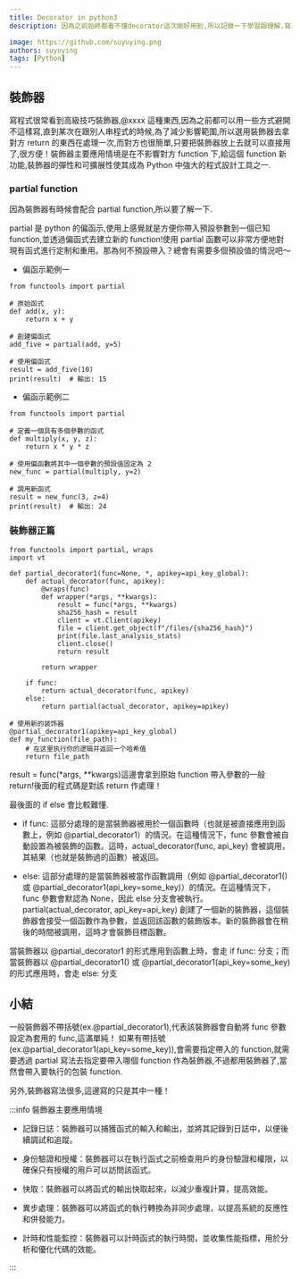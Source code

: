```yaml
---
title: Decorator in python3
description: 因為之前始終都看不懂decorator這次剛好用到,所以記錄一下學習跟理解.寫程式很常看到高級技巧裝飾器,@xxxx 這種東西,因為之前都可以用一些方式避開不這樣寫,直到某次在跟別人串程式的時候,為了減少影響範圍,所以選用裝飾器去拿對方 return 的東西在處理一次,而對方也很簡單,只要把裝飾器放上去就可以直接用了,很方便！裝飾器主要應用情境是在不影響對方 function 下,給這個 function 新功能,裝飾器的彈性和可擴展性使其成為 Python 中強大的程式設計工具之一.

image: https://github.com/suyuying.png
authors: suyuying
tags: [Python]
---
```


## 裝飾器

寫程式很常看到高級技巧裝飾器,@xxxx 這種東西,因為之前都可以用一些方式避開不這樣寫,直到某次在跟別人串程式的時候,為了減少影響範圍,所以選用裝飾器去拿對方 return 的東西在處理一次,而對方也很簡單,只要把裝飾器放上去就可以直接用了,很方便！裝飾器主要應用情境是在不影響對方 function 下,給這個 function 新功能,裝飾器的彈性和可擴展性使其成為 Python 中強大的程式設計工具之一.

### partial function

因為裝飾器有時候會配合 partial function,所以要了解一下.

partial 是 python 的偏函示,使用上感覺就是方便你帶入預設參數到一個已知 function,並透過偏函式去建立新的 function!使用 partial 函數可以非常方便地對現有函式進行定制和重用。那為何不預設帶入？總會有需要多個預設值的情況吧～

- 偏函示範例一

```
from functools import partial

# 原始函式
def add(x, y):
    return x + y

# 創建偏函式
add_five = partial(add, y=5)

# 使用偏函式
result = add_five(10)
print(result)  # 輸出: 15
```

- 偏函示範例二

```
from functools import partial

# 定義一個具有多個參數的函式
def multiply(x, y, z):
    return x * y * z

# 使用偏函數將其中一個參數的預設值固定為 2
new_func = partial(multiply, y=2)

# 調用新函式
result = new_func(3, z=4)
print(result)  # 輸出: 24

```

### 裝飾器正篇

```
from functools import partial, wraps
import vt

def partial_decorator1(func=None, *, apikey=api_key_global):
    def actual_decorator(func, apikey):
        @wraps(func)
        def wrapper(*args, **kwargs):
            result = func(*args, **kwargs)
            sha256_hash = result
            client = vt.Client(apikey)
            file = client.get_object(f"/files/{sha256_hash}")
            print(file.last_analysis_stats)
            client.close()
            return result

        return wrapper

    if func:
        return actual_decorator(func, apikey)
    else:
        return partial(actual_decorator, apikey=apikey)

# 使用新的装饰器
@partial_decorator1(apikey=api_key_global)
def my_function(file_path):
    # 在这里执行你的逻辑并返回一个哈希值
    return file_path

```

result = func(\*args, \*\*kwargs)這邊會拿到原始 function 帶入參數的一般 return!後面的程式碼是對該 return 作處理！

最後面的 if else 會比較難懂.

- if func: 這部分處理的是當裝飾器被用於一個函數時（也就是被直接應用到函數上，例如 @partial_decorator1）的情況。在這種情況下，func 參數會被自動設置為被裝飾的函數。這時，actual_decorator(func, api_key) 會被調用，其結果（也就是裝飾過的函數）被返回。

- else: 這部分處理的是當裝飾器被當作函數調用（例如 @partial_decorator1() 或 @partial_decorator1(api_key=some_key)）的情況。在這種情況下，func 參數會默認為 None，因此 else 分支會被執行。 partial(actual_decorator, api_key=api_key) 創建了一個新的裝飾器，這個裝飾器會接受一個函數作為參數，並返回該函數的裝飾版本。新的裝飾器會在稍後的時間被調用，這時才會裝飾目標函數。

當裝飾器以 @partial_decorator1 的形式應用到函數上時，會走 if func: 分支；而當裝飾器以 @partial_decorator1() 或 @partial_decorator1(api_key=some_key) 的形式應用時，會走 else: 分支

## 小結

一般裝飾器不帶括號(ex.@partial_decorator1),代表該裝飾器會自動將 func 參數設定為套用的 func,這滿單純！
如果有帶括號(ex.@partial_decorator1(api_key=some_key)),會需要指定帶入的 function,就需要透過 partial 寫法去指定要帶入哪個 function 作為裝飾器,不過都用裝飾器了,當然會帶入要執行的包裝 function.

另外,裝飾器寫法很多,這邊寫的只是其中一種！

:::info
裝飾器主要應用情境

- 記錄日誌：裝飾器可以捕獲函式的輸入和輸出，並將其記錄到日誌中，以便後續調試和追蹤。

- 身份驗證和授權：裝飾器可以在執行函式之前檢查用戶的身份驗證和權限，以確保只有授權的用戶可以訪問該函式。

- 快取：裝飾器可以將函式的輸出快取起來，以減少重複計算，提高效能。

- 異步處理：裝飾器可以將函式的執行轉換為非同步處理，以提高系統的反應性和併發能力。

- 計時和性能監控：裝飾器可以計時函式的執行時間，並收集性能指標，用於分析和優化代碼的效能。

:::
